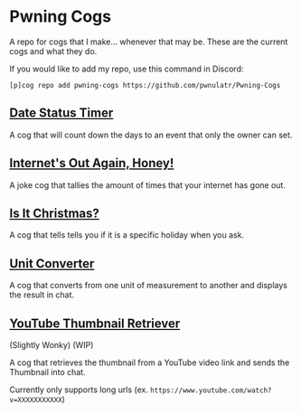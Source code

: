 # Pwning Cogs
A repo for cogs that I make... whenever that may be. These are the current cogs and what they do.

If you would like to add my repo, use this command in Discord:

`[p]cog repo add pwning-cogs https://github.com/pwnulatr/Pwning-Cogs`
## [Date Status Timer](https://github/pwnulatr/Pwning-Cogs/tree/master/datestatustimer)
A cog that will count down the days to an event that only the owner can set.

## [Internet's Out Again, Honey!](https://github/pwnulatr/Pwning-Cogs/tree/master/internetsoutagainhoney)
A joke cog that tallies the amount of times that your internet has gone out.

## [Is It Christmas?](https://github.com/pwnulatr/Pwning-Cogs/tree/master/isitchristmas)
A cog that tells tells you if it is a specific holiday when you ask.

## [Unit Converter](https://github.com/pwnulatr/Pwning-Cogs/tree/master/unitconverter)
A cog that converts from one unit of measurement to another and displays the result in chat.

## [YouTube Thumbnail Retriever](https://github.com/pwnulatr/Pwning-Cogs/tree/master/youtubethumbail)
(Slightly Wonky) (WIP)

A cog that retrieves the thumbnail from a YouTube video link and sends the Thumbnail into chat.

Currently only supports long urls (ex. `https://www.youtube.com/watch?v=XXXXXXXXXXX`)
